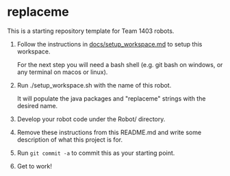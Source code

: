 __replaceme__
===

This is a starting repository template for Team 1403 robots.

1. Follow the instructions in [docs/setup_workspace.md](docs/setup_workspace.md)
   to setup this workspace.

   For the next step you will need a bash shell (e.g. git bash on windows,
   or any terminal on macos or linux).

1. Run ./setup_workspace.sh <Robot Name> with the name of this robot.

   It will populate the java packages and "replaceme" strings with the
   desired name.

1. Develop your robot code under the Robot/ directory.

1. Remove these instructions from this README.md and write some description
   of what this project is for.

1. Run `git commit -a` to commit this as your starting point.

1. Get to work!
